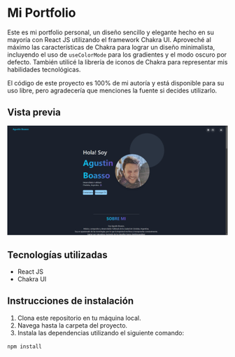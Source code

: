 # Mi Portfolio



Este es mi portfolio personal, un diseño sencillo y elegante hecho en su mayoría con React JS utilizando el framework Chakra UI. Aproveché al máximo las características de Chakra para lograr un diseño minimalista, incluyendo el uso de `useColorMode` para los gradientes y el modo oscuro por defecto. También utilicé la librería de iconos de Chakra para representar mis habilidades tecnológicas.

El código de este proyecto es 100% de mi autoría y está disponible para su uso libre, pero agradecería que menciones la fuente si decides utilizarlo.

## Vista previa

![Preview](portfolio-preview.png)

## Tecnologías utilizadas

- React JS
- Chakra UI

## Instrucciones de instalación

1. Clona este repositorio en tu máquina local.
2. Navega hasta la carpeta del proyecto.
3. Instala las dependencias utilizando el siguiente comando:

```bash
npm install
